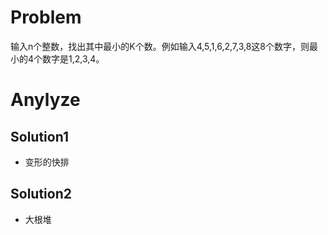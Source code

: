 # Problem
输入n个整数，找出其中最小的K个数。例如输入4,5,1,6,2,7,3,8这8个数字，则最小的4个数字是1,2,3,4。
# Anylyze
## Solution1
- 变形的快排
## Solution2
- 大根堆
